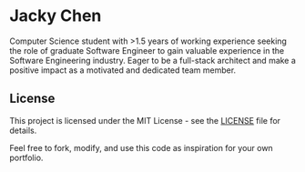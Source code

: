 # Jacky Chen
Computer Science student with >1.5 years of working experience seeking the role of graduate Software Engineer to gain
valuable experience in the Software Engineering industry. Eager to be a full-stack architect and make a positive impact as a
motivated and dedicated team member.

## License

This project is licensed under the MIT License - see the [LICENSE](LICENSE) file for details.

Feel free to fork, modify, and use this code as inspiration for your own portfolio.